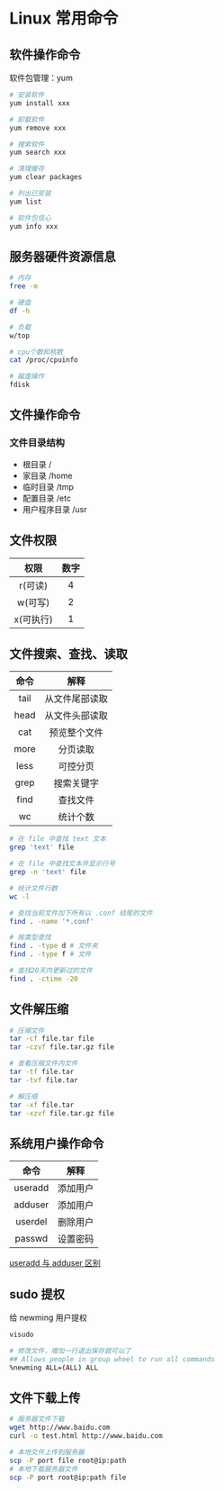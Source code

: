 # Linux 常用命令

## 软件操作命令

软件包管理：yum

```bash
# 安装软件
yum install xxx

# 卸载软件
yum remove xxx

# 搜索软件
yum search xxx

# 清理缓存
yum clear packages

# 列出已安装
yum list

# 软件包信心
yum info xxx
```

## 服务器硬件资源信息

```bash
# 内存
free -m

# 硬盘
df -h

# 负载
w/top

# cpu个数和核数
cat /proc/cpuinfo

# 磁盘操作
fdisk
```

## 文件操作命令

### 文件目录结构

- 根目录 /
- 家目录 /home
- 临时目录 /tmp
- 配置目录 /etc
- 用户程序目录 /usr

## 文件权限

| 权限 | 数字 |
| :---: | :---: |
| r(可读) | 4 |
| w(可写) | 2 |
| x(可执行) | 1 |

## 文件搜索、查找、读取

| 命令 | 解释 |
| :---: | :---: |
| tail | 从文件尾部读取 |
| head | 从文件头部读取 |
| cat | 预览整个文件 |
| more | 分页读取 |
| less | 可控分页 |
| grep | 搜索关键字 |
| find | 查找文件 |
| wc | 统计个数 |

```bash
# 在 file 中查找 text 文本
grep 'text' file

# 在 file 中查找文本并显示行号
grep -n 'text' file

# 统计文件行数
wc -l

# 查找当前文件加下所有以 .conf 结尾的文件
find . -name '*.conf'

# 按类型查找
find . -type d # 文件夹
find . -type f # 文件

# 查找20天内更新过的文件
find . -ctime -20
```

## 文件解压缩

```bash
# 压缩文件
tar -cf file.tar file
tar -czvf file.tar.gz file

# 查看压缩文件内文件
tar -tf file.tar
tar -tvf file.tar

# 解压缩
tar -xf file.tar
tar -xzvf file.tar.gz file
```

## 系统用户操作命令

| 命令 | 解释 |
| :---: | :---: |
| useradd | 添加用户 |
| adduser | 添加用户 |
| userdel | 删除用户 |
| passwd | 设置密码 |

[useradd 与 adduser 区别](https://blog.csdn.net/li_101357/article/details/46778827)

## sudo 提权

给 newming 用户提权

```bash
visudo

# 修改文件，增加一行退出保存就可以了
## Allows people in group wheel to run all commands
%newming ALL=(ALL) ALL
```

## 文件下载上传

```bash
# 服务器文件下载
wget http://www.baidu.com
curl -o test.html http://www.baidu.com

# 本地文件上传到服务器
scp -P port file root@ip:path
# 本地下载服务器文件
scp -P port root@ip:path file
```